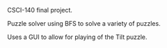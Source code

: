 CSCI-140 final project.

Puzzle solver using BFS to solve a variety of puzzles.

Uses a GUI to allow for playing of the Tilt puzzle.
